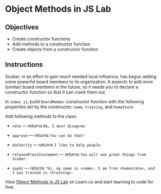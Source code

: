 # Object Methods in JS Lab

## Objectives
+ Create constructor functions
+ Add methods to a constructor function
+ Create objects from a constructor function

## Instructions
Scuber, in an effort to gain much needed local influence, has begun adding some powerful board members to its organization.  It expects to add more (similar) board members in the future, so it needs you to declare a constructor function so that it can crank them out.

In `index.js`, build `BoardMember` constructor function with the following properties set by the constructor: `name`, `training`, and `homeState`.

Add following methods to the class:
+ `veto` — returns `No, I must disagree`

+ `approve` — returns `You can do that!`

+ `doCharity` — returns `I like to help people.`

+ `releasePressStatement` — returns `You will see great things from Scuber.`

+ `sayHi` — returns `"Hi, my name is <name>. I am from <homestate>, and I was trained in <training>.`

<p class='util--hide'>View <a href='https://learn.co/lessons/js-object-oriented-object-methods-lab' title='Object Methods Lab '>Object Methods in JS Lab</a> on Learn.co and start learning to code for free.</p>
